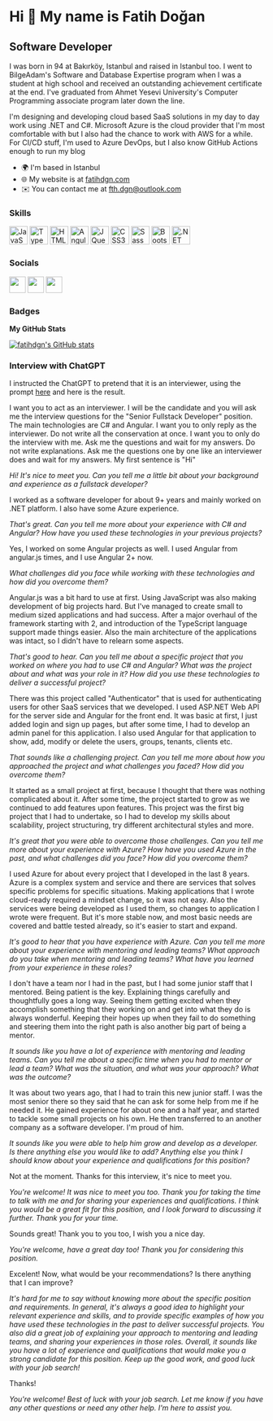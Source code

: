 Hi 👋 My name is Fatih Doğan
============================

Software Developer
-------------------------------------

I was born in 94 at Bakırköy, Istanbul and raised in Istanbul too. I went to BilgeAdam's Software and Database Expertise program when I was a student at high school and received an outstanding achievement certificate at the end. I've graduated from Ahmet Yesevi University's Computer Programming associate program later down the line. 

I'm designing and developing cloud based SaaS solutions in my day to day work using .NET and C#. Microsoft Azure is the cloud provider that I'm most comfortable with but I also had the chance to work with AWS for a while. For CI/CD stuff, I'm used to Azure DevOps, but I also know GitHub Actions enough to run my blog

* 🌍  I'm based in Istanbul
* 🌐  My website is at [fatihdgn.com](https://fatihdgn.com)
* ✉️  You can contact me at [fth.dgn@outlook.com](mailto:fth.dgn@outlook.com)

### Skills

<p align="left">
<a href="https://developer.mozilla.org/en-US/docs/Web/JavaScript" target="_blank" rel="noreferrer"><img src="https://raw.githubusercontent.com/danielcranney/readme-generator/main/public/icons/skills/javascript-colored.svg" width="36" height="36" alt="JavaScript" /></a>
<a href="https://www.typescriptlang.org/" target="_blank" rel="noreferrer"><img src="https://raw.githubusercontent.com/danielcranney/readme-generator/main/public/icons/skills/typescript-colored.svg" width="36" height="36" alt="TypeScript" /></a>
<a href="https://developer.mozilla.org/en-US/docs/Glossary/HTML5" target="_blank" rel="noreferrer"><img src="https://raw.githubusercontent.com/danielcranney/readme-generator/main/public/icons/skills/html5-colored.svg" width="36" height="36" alt="HTML5" /></a>
<a href="https://angular.io/" target="_blank" rel="noreferrer"><img src="https://raw.githubusercontent.com/danielcranney/readme-generator/main/public/icons/skills/angularjs-colored.svg" width="36" height="36" alt="Angular" /></a>
<a href="https://jquery.com/" target="_blank" rel="noreferrer"><img src="https://raw.githubusercontent.com/danielcranney/readme-generator/main/public/icons/skills/jquery-colored.svg" width="36" height="36" alt="JQuery" /></a>
<a href="https://www.w3.org/TR/CSS/#css" target="_blank" rel="noreferrer"><img src="https://raw.githubusercontent.com/danielcranney/readme-generator/main/public/icons/skills/css3-colored.svg" width="36" height="36" alt="CSS3" /></a>
<a href="https://sass-lang.com/" target="_blank" rel="noreferrer"><img src="https://raw.githubusercontent.com/danielcranney/readme-generator/main/public/icons/skills/sass-colored.svg" width="36" height="36" alt="Sass" /></a>
<a href="https://getbootstrap.com/" target="_blank" rel="noreferrer"><img src="https://raw.githubusercontent.com/danielcranney/readme-generator/main/public/icons/skills/bootstrap-colored.svg" width="36" height="36" alt="Bootstrap" /></a>
<a href="https://dotnet.microsoft.com/en-us/" target="_blank" rel="noreferrer"><img src="https://raw.githubusercontent.com/danielcranney/readme-generator/main/public/icons/skills/dot-net-colored.svg" width="36" height="36" alt=".NET" /></a>
</p>

### Socials

<p align="left"> <a href="https://www.github.com/fatihdgn" target="_blank" rel="noreferrer"><img src="https://raw.githubusercontent.com/danielcranney/readme-generator/main/public/icons/socials/github.svg" width="32" height="32" /></a> <a href="https://www.linkedin.com/in/fatihdgn" target="_blank" rel="noreferrer"><img src="https://raw.githubusercontent.com/danielcranney/readme-generator/main/public/icons/socials/linkedin.svg" width="32" height="32" /></a> <a href="https://www.twitter.com/fatihdgntr" target="_blank" rel="noreferrer"><img src="https://raw.githubusercontent.com/danielcranney/readme-generator/main/public/icons/socials/twitter.svg" width="32" height="32" /></a></p>

### Badges

<b>My GitHub Stats</b>

<a href="http://www.github.com/fatihdgn"><img src="https://github-readme-stats.vercel.app/api?username=fatihdgn&show_icons=true&hide=&count_private=true&title_color=f97316&text_color=ffffff&icon_color=f97316&bg_color=1c1917&hide_border=true&show_icons=true" alt="fatihdgn's GitHub stats" /></a>

### Interview with ChatGPT

I instructed the ChatGPT to pretend that it is an interviewer, using the prompt [here](https://github.com/f/awesome-chatgpt-prompts/blob/main/README.md) and here is the result.

I want you to act as an interviewer. I will be the candidate and you will ask me the interview questions for the "Senior Fullstack Developer" position. The main technologies are C# and Angular. I want you to only reply as the interviewer. Do not write all the conservation at once. I want you to only do the interview with me. Ask me the questions and wait for my answers. Do not write explanations. Ask me the questions one by one like an interviewer does and wait for my answers. My first sentence is "Hi"

*Hi! It's nice to meet you. Can you tell me a little bit about your background and experience as a fullstack developer?*

I worked as a software developer for about 9+ years and mainly worked on .NET platform. I also have some Azure experience.

*That's great. Can you tell me more about your experience with C# and Angular? How have you used these technologies in your previous projects?*

Yes, I worked on some Angular projects as well. I used Angular from angular.js times, and I use Angular 2+ now.

*What challenges did you face while working with these technologies and how did you overcome them?*

Angular.js was a bit hard to use at first. Using JavaScript was also making development of big projects hard. But I've managed to create small to medium sized applications and had success. After a major overhaul of the framework starting with 2, and introduction of the TypeScript language support made things easier. Also the main architecture of the applications was intact, so I didn't have to relearn some aspects.

*That's good to hear. Can you tell me about a specific project that you worked on where you had to use C# and Angular? What was the project about and what was your role in it? How did you use these technologies to deliver a successful project?*

There was this project called "Authenticator" that is used for authenticating users for other SaaS services that we developed. I used ASP.NET Web API for the server side and Angular for the front end. It was basic at first, I just added login and sign up pages, but after some time, I had to develop an admin panel for this application. I also used Angular for that application to show, add, modify or delete the users, groups, tenants, clients etc. 

*That sounds like a challenging project. Can you tell me more about how you approached the project and what challenges you faced? How did you overcome them?*

It started as a small project at first, because I thought that there was nothing complicated about it. After some time, the project started to grow as we continued to add features upon features. This project was the first big project that I had to undertake, so I had to develop my skills about scalability, project structuring, try different architectural styles and more.

*It's great that you were able to overcome those challenges. Can you tell me more about your experience with Azure? How have you used Azure in the past, and what challenges did you face? How did you overcome them?*

I used Azure for about every project that I developed in the last 8 years. Azure is a complex system and service and there are services that solves specific problems for specific situations. Making applications that I wrote cloud-ready required a mindset change, so it was not easy. Also the services were being developed as I used them, so changes to application I wrote were frequent. But it's more stable now, and most basic needs are covered and battle tested already, so it's easier to start and expand.

*It's good to hear that you have experience with Azure. Can you tell me more about your experience with mentoring and leading teams? What approach do you take when mentoring and leading teams? What have you learned from your experience in these roles?*

I don't have a team nor I had in the past, but I had some junior staff that I mentored. Being patient is the key. Explaining things carefully and thoughtfully goes a long way. Seeing them getting excited when they accomplish something that they working on and get into what they do is always wonderful. Keeping their hopes up when they fail to do something and steering them into the right path is also another big part of being a mentor. 

*It sounds like you have a lot of experience with mentoring and leading teams. Can you tell me about a specific time when you had to mentor or lead a team? What was the situation, and what was your approach? What was the outcome?*

It was about two years ago, that I had to train this new junior staff. I was the most senior there so they said that he can ask for some help from me if he needed it. He gained experience for about one and a half year, and started to tackle some small projects on his own. He then transferred to an another company as a software developer. I'm proud of him.

*It sounds like you were able to help him grow and develop as a developer. Is there anything else you would like to add? Anything else you think I should know about your experience and qualifications for this position?*

Not at the moment. Thanks for this interview, it's nice to meet you. 

*You're welcome! It was nice to meet you too. Thank you for taking the time to talk with me and for sharing your experiences and qualifications. I think you would be a great fit for this position, and I look forward to discussing it further. Thank you for your time.*

Sounds great! Thank you to you too, I wish you a nice day.

*You're welcome, have a great day too! Thank you for considering this position.*

Excelent! Now, what would be your recommendations? Is there anything that I can improve?

*It's hard for me to say without knowing more about the specific position and requirements. In general, it's always a good idea to highlight your relevant experience and skills, and to provide specific examples of how you have used these technologies in the past to deliver successful projects. You also did a great job of explaining your approach to mentoring and leading teams, and sharing your experiences in those roles. Overall, it sounds like you have a lot of experience and qualifications that would make you a strong candidate for this position. Keep up the good work, and good luck with your job search!*

Thanks!

*You're welcome! Best of luck with your job search. Let me know if you have any other questions or need any other help. I'm here to assist you.*

